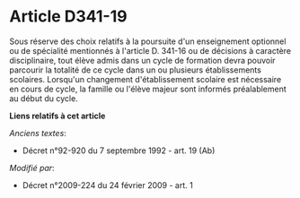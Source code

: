 # Article D341-19

Sous réserve des choix relatifs à la poursuite d'un enseignement optionnel ou de spécialité mentionnés à l'article D. 341-16
ou de décisions à caractère disciplinaire, tout élève admis dans un cycle de formation devra pouvoir parcourir la totalité de
ce cycle dans un ou plusieurs établissements scolaires. Lorsqu'un changement d'établissement scolaire est nécessaire en cours
de cycle, la famille ou l'élève majeur sont informés préalablement au début du cycle.

**Liens relatifs à cet article**

_Anciens textes_:

  - Décret n°92-920 du 7 septembre 1992 - art. 19 (Ab)

_Modifié par_:

  - Décret n°2009-224 du 24 février 2009 - art. 1
